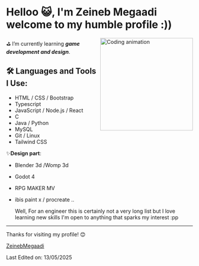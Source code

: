 # Helloo 😺, I'm Zeineb Megaadi welcome to my humble profile :))

<img align="right" src="https://cdn.dribbble.com/users/1277312/screenshots/14733298/media/39b1045e593737587dd60e42c8422d1f.gif" width="250" alt="Coding animation">

⛳ I’m currently learning ***game development and design***.

## 🛠 Languages and Tools I Use:
- HTML / CSS / Bootstrap
- Typescript
- JavaScript / Node.js / React
- C 
- Java / Python
- MySQL
- Git / Linux
- Tailwind CSS


✨**Design part**:
- Blender 3d /Womp 3d
- Godot 4
- RPG MAKER MV
- ibis paint x / procreate ..

  
  Well, For an engineer this is certainly not a very long list but I love learning new skills I'm open to anything that sparks my interest :pp 

---

Thanks for visiting my profile! 😊



[ZeinebMegaadi](https://github.com/ZeinebMegaadi/ZeinebMegaadi)

Last Edited on: 13/05/2025
